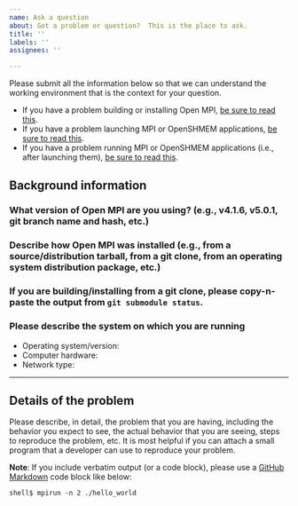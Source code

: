 ```yaml
---
name: Ask a question
about: Got a problem or question?  This is the place to ask.
title: ''
labels: ''
assignees: ''

---
```


Please submit all the information below so that we can understand the working environment that is the context for your question.

* If you have a problem building or installing Open MPI, [be sure to read this](https://docs.open-mpi.org/en/main/getting-help.html#for-problems-building-or-installing-open-mpi).
* If you have a problem launching MPI or OpenSHMEM applications, [be sure to read this](https://docs.open-mpi.org/en/main/getting-help.html#for-problems-launching-mpi-or-openshmem-applications).
* If you have a problem running MPI or OpenSHMEM applications (i.e., after launching them), [be sure to read this](https://docs.open-mpi.org/en/main/getting-help.html#for-problems-running-mpi-or-openshmem-applications).

## Background information

### What version of Open MPI are you using? (e.g., v4.1.6, v5.0.1, git branch name and hash, etc.)



### Describe how Open MPI was installed (e.g., from a source/distribution tarball, from a git clone, from an operating system distribution package, etc.)



### If you are building/installing from a git clone, please copy-n-paste the output from `git submodule status`.



### Please describe the system on which you are running

* Operating system/version:
* Computer hardware:
* Network type:

-----------------------------

## Details of the problem

Please describe, in detail, the problem that you are having, including the behavior you expect to see, the actual behavior that you are seeing, steps to reproduce the problem, etc.  It is most helpful if you can attach a small program that a developer can use to reproduce your problem.

**Note**: If you include verbatim output (or a code block), please use a [GitHub Markdown](https://help.github.com/articles/creating-and-highlighting-code-blocks/) code block like below:
```shell
shell$ mpirun -n 2 ./hello_world
```
